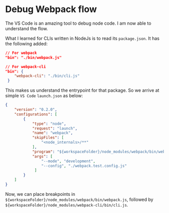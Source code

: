 # Debug Webpack flow
The VS Code is an amazing tool to debug node code. I am now able to understand the flow.

What I learned for CLIs written in NodeJs is to read its `package.json`. It has the following added:
```json
// For webpack 
"bin": "./bin/webpack.js"

// For webpack-cli
"bin": {
    "webpack-cli": "./bin/cli.js"
 }
 ```
 This makes us understand the entrypoint for that package. So we arrive at simple `VS Code` `launch.json` as below:
```json
{
    "version": "0.2.0",
    "configurations": [
        {
            "type": "node",
            "request": "launch",
            "name": "webpack",
            "skipFiles": [
                "<node_internals>/**"
            ],
            "program": "${workspaceFolder}/node_modules/webpack/bin/webpack.js",
            "args": [
                "--mode", "development",
                "--config", "./webpack.test.config.js"
             ]
        }
    ]
}
```
Now, we can place breakpoints in `${workspaceFolder}/node_modules/webpack/bin/webpack.js`, followed by `${workspaceFolder}/node_modules/webpack-cli/bin/cli.js`.
